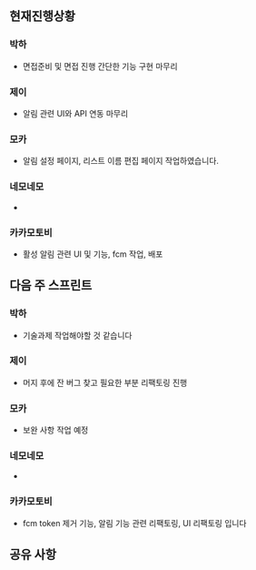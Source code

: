 
## 현재진행상황
### 박하
- 면접준비  및 면접 진행 간단한 기능 구현 마무리
### 제이
- 알림 관련 UI와 API 연동 마무리
### 모카
- 알림 설정 페이지, 리스트 이름 편집 페이지 작업하였습니다.
### 네모네모
- 

### 카카모토비
- 활성 알림 관련 UI 및 기능, fcm 작업, 배포

## 다음 주 스프린트
### 박하
- 기술과제 작업해야할 것 같습니다
### 제이
- 머지 후에 잔 버그 찾고 필요한 부분 리팩토링 진행
### 모카
- 보완 사항 작업 예정
### 네모네모
-
### 카카모토비
- fcm token 제거 기능, 알림 기능 관련 리팩토링, UI 리팩토링 입니다

## 공유 사항